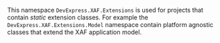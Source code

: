 This namespace `DevExpress.XAF.Extensions` is used for projects that contain *static* extension classes. For example the `DevExpress.XAF.Extensions.Model` namespace contain platform agnostic classes that extend the XAF application model.
